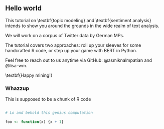 ## Hello world

This tutorial on \textbf{topic modeling} and \textbf{sentiment analysis} intends to show you around the grounds in the wide realm of text analysis.

We will work on a corpus of Twitter data by German MPs.

The tutorial covers two approaches: roll up your sleeves for some handcrafted R code, or step up your game with BERT in Python.

Feel free to reach out to us anytime via GitHub: @asmiknalmpatian and @lisa-wm.

\textbf{Happy mining!}

### Whazzup

This is supposed to be a chunk of R code

```r

# Lo and behold this genius computation

foo <- function(x) {x + 1}

```
